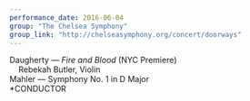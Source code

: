 ```yaml
---
performance_date: 2016-06-04
group: "The Chelsea Symphony"
group_link: "http://chelseasymphony.org/concert/doorways"
---
```

Daugherty — _Fire and Blood_ (NYC Premiere)<br/> 
&nbsp;&nbsp;&nbsp;&nbsp;Rebekah Butler, Violin<br/>
Mahler — Symphony No. 1 in D Major<br/>
*CONDUCTOR
